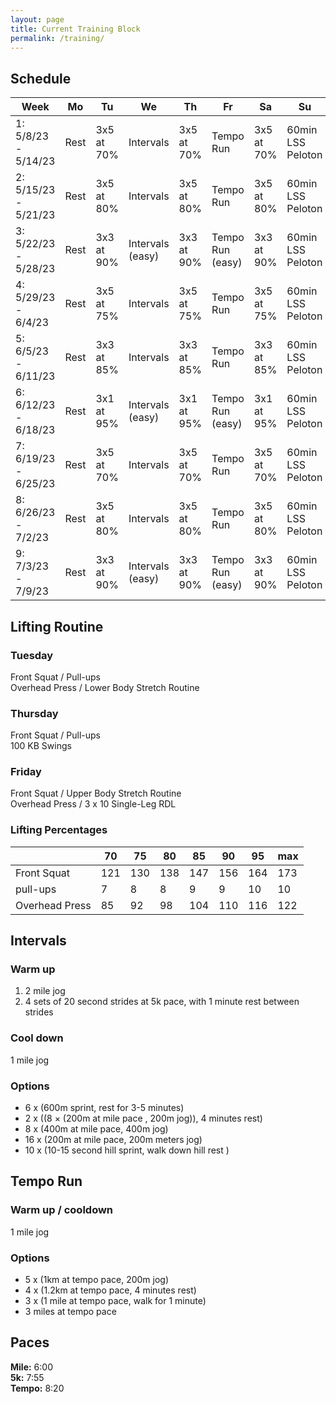 ```yaml
---
layout: page
title: Current Training Block
permalink: /training/
---
```


## Schedule

|Week|Mo|Tu|We|Th|Fr|Sa|Su|
|---|---|---|---|---|---|---|---|
|1: 5/8/23 - 5/14/23|Rest|3x5 at 70%|Intervals|3x5 at 70%|Tempo Run|3x5 at 70%|60min LSS Peloton|
|2: 5/15/23 - 5/21/23|Rest|3x5 at 80%|Intervals|3x5 at 80%|Tempo Run|3x5 at 80%|60min LSS Peloton|
|3: 5/22/23 - 5/28/23|Rest|3x3 at 90%|Intervals (easy)|3x3 at 90%|Tempo Run (easy)|3x3 at 90%|60min LSS Peloton|
|4: 5/29/23 - 6/4/23|Rest|3x5 at 75%|Intervals|3x5 at 75%|Tempo Run|3x5 at 75%|60min LSS Peloton|
|5: 6/5/23 - 6/11/23|Rest|3x3 at 85%|Intervals|3x3 at 85%|Tempo Run|3x3 at 85%|60min LSS Peloton|
|6: 6/12/23 - 6/18/23|Rest|3x1 at 95%|Intervals (easy)|3x1 at 95%|Tempo Run (easy)|3x1 at 95%|60min LSS Peloton|
|7: 6/19/23 - 6/25/23|Rest|3x5 at 70%|Intervals|3x5 at 70%|Tempo Run|3x5 at 70%|60min LSS Peloton|
|8: 6/26/23 - 7/2/23|Rest|3x5 at 80%|Intervals|3x5 at 80%|Tempo Run|3x5 at 80%|60min LSS Peloton|
|9: 7/3/23 - 7/9/23|Rest|3x3 at 90%|Intervals (easy)|3x3 at 90%|Tempo Run (easy)|3x3 at 90%|60min LSS Peloton|


## Lifting Routine
### Tuesday 
Front Squat / Pull-ups<br>
Overhead Press / Lower Body Stretch Routine
### Thursday
Front Squat / Pull-ups<br>
100 KB Swings
### Friday
Front Squat / Upper Body Stretch Routine<br>
Overhead Press / 3 x 10 Single-Leg RDL
### Lifting Percentages

||70|75|80|85|90|95|max|
|---|---|---|---|---|---|---|---|
|Front Squat|121|130|138|147|156|164|173|
|pull-ups|7|8|8|9|9|10|10|
|Overhead Press|85|92|98|104|110|116|122|

## Intervals
### Warm up
1. 2 mile jog
2. 4 sets of 20 second strides at 5k pace, with 1 minute rest between strides

### Cool down
1 mile jog
### Options
* 6 x (600m sprint, rest for 3-5 minutes)
* 2 x ((8 × (200m at mile pace , 200m jog)), 4 minutes rest)
* 8 x (400m at mile pace, 400m jog)
* 16 x (200m at mile pace, 200m meters jog)
* 10 x (10-15 second hill sprint, walk down hill rest )

## Tempo Run
### Warm up / cooldown
1 mile jog
### Options
* 5 x (1km at tempo pace, 200m jog)
* 4 x (1.2km at tempo pace, 4 minutes rest)
* 3 x (1 mile at tempo pace, walk for 1 minute)
* 3 miles at tempo pace

## Paces
**Mile:** 6:00<br>
**5k:** 7:55<br>
**Tempo:** 8:20<br>


<!-- 
## Schedule Template
||Mo|Tu|We|Th|Fr|Sa|Su|
|---|---|---|---|---|---|---|---|
|Week 1|Rest|3x5 at 70%|HIC|3x5 at 70%|HIC|3x5 at 70%|E|
|Week 2|Rest|3x5 at 80%|HIC|3x5 at 80%|HIC|3x5 at 80%|E|
|Week 3|Rest|3x3 at 90%|HIC|3x3 at 90%|HIC|3x3 at 90%|E|
|Week 4|Rest|3x5 at 75%|HIC|3x5 at 75%|HIC|3x5 at 75%|E|
|Week 5|Rest|3x3 at 85%|HIC|3x3 at 85%|HIC|3x3 at 85%|E|
|Week 6|Rest|3x1 at 95%|HIC|3x1 at 95%|HIC|3x1 at 95%|E|
|Week 7|Rest|3x5 at 70%|HIC|3x5 at 70%|HIC|3x5 at 70%|E|
|Week 8|Rest|3x5 at 80%|HIC|3x5 at 80%|HIC|3x5 at 80%|E|
|Week 9|Rest|3x3 at 90%|HIC|3x3 at 90%|HIC|3x3 at 90%|E|
-->